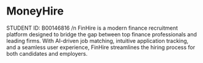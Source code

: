 # MoneyHire

STUDENT ID: B00146816 /n
FinHire is a modern finance recruitment platform designed to bridge the gap between top finance professionals and leading firms. With AI-driven job matching, intuitive application tracking, and a seamless user experience, FinHire streamlines the hiring process for both candidates and employers.
